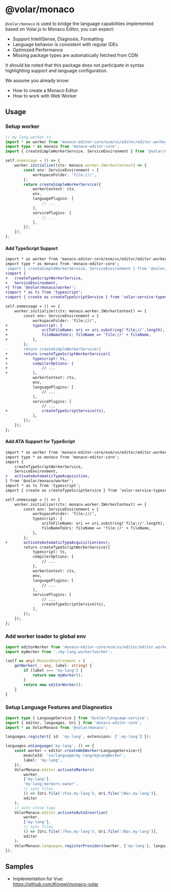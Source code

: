 # @volar/monaco

`@volar/monaco` is used to bridge the language capabilities implemented based on Volar.js to Monaco Editor, you can expect:

- Support IntelliSense, Diagnosis, Formatting
- Language behavior is consistent with regular IDEs
- Optimized Performance
- Missing package types are automatically fetched from CDN

It should be noted that this package does not participate in syntax highlighting support and language configuration.

We assume you already know:

- How to create a Monaco Editor
- How to work with Web Worker

## Usage

### Setup worker

```ts
// my-lang.worker.ts
import * as worker from 'monaco-editor-core/esm/vs/editor/editor.worker';
import type * as monaco from 'monaco-editor-core';
import { createSimpleWorkerService, ServiceEnvironment } from '@volar/monaco/worker';

self.onmessage = () => {
	worker.initialize((ctx: monaco.worker.IWorkerContext) => {
		const env: ServiceEnvironment = {
			workspaceFolder: 'file:///',
		};
		return createSimpleWorkerService({
			workerContext: ctx,
			env,
			languagePlugins: [
				// ...
			],
			servicePlugins: [
				// ...
			],
		});
	});
};
```

#### Add TypeScript Support

```diff
import * as worker from 'monaco-editor-core/esm/vs/editor/editor.worker';
import type * as monaco from 'monaco-editor-core';
-import { createSimpleWorkerService, ServiceEnvironment } from '@volar/monaco/worker';
+import {
+	createTypeScriptWorkerService,
+	ServiceEnvironment,
+} from '@volar/monaco/worker';
+import * as ts from 'typescript';
+import { create as createTypeScriptService } from 'volar-service-typescript';

self.onmessage = () => {
	worker.initialize((ctx: monaco.worker.IWorkerContext) => {
		const env: ServiceEnvironment = {
			workspaceFolder: 'file:///',
+			typescript: {
+				uriToFileName: uri => uri.substring('file://'.length),
+				fileNameToUri: fileName => 'file://' + fileName,
+			},
		};
-		return createSimpleWorkerService({
+		return createTypeScriptWorkerService({
+			typescript: ts,
+			compilerOptions: {
+				// ...
+			},
			workerContext: ctx,
			env,
			languagePlugins: [
				// ...
			],
			servicePlugins: [
				// ...
+				createTypeScriptService(ts),
			],
		});
	});
};
```

#### Add ATA Support for TypeScript

```diff
import * as worker from 'monaco-editor-core/esm/vs/editor/editor.worker';
import type * as monaco from 'monaco-editor-core';
import {
	createTypeScriptWorkerService,
	ServiceEnvironment,
+	activateAutomaticTypeAcquisition,
} from '@volar/monaco/worker';
import * as ts from 'typescript';
import { create as createTypeScriptService } from 'volar-service-typescript';

self.onmessage = () => {
	worker.initialize((ctx: monaco.worker.IWorkerContext) => {
		const env: ServiceEnvironment = {
			workspaceFolder: 'file:///',
			typescript: {
				uriToFileName: uri => uri.substring('file://'.length),
				fileNameToUri: fileName => 'file://' + fileName,
			},
		};
+		activateAutomaticTypeAcquisition(env);
		return createTypeScriptWorkerService({
			typescript: ts,
			compilerOptions: {
				// ...
			},
			workerContext: ctx,
			env,
			languagePlugins: [
				// ...
			],
			servicePlugins: [
				// ...
				createTypeScriptService(ts),
			],
		});
	});
};
```

### Add worker loader to global env

```ts
import editorWorker from 'monaco-editor-core/esm/vs/editor/editor.worker?worker';
import myWorker from './my-lang.worker?worker';

(self as any).MonacoEnvironment = {
	getWorker(_: any, label: string) {
		if (label === 'my-lang') {
			return new myWorker();
		}
		return new editorWorker();
	}
}
```

### Setup Language Features and Diagnostics

```ts
import type { LanguageService } from '@volar/language-service';
import { editor, languages, Uri } from 'monaco-editor-core';
import * as VolarMonaco from '@volar/monaco';

languages.register({ id: 'my-lang', extensions: ['.my-lang'] });

languages.onLanguage('my-lang', () => {
	const worker = editor.createWebWorker<LanguageService>({
		moduleId: 'vs/language/my-lang/myLangWorker',
		label: 'my-lang',
	});
	VolarMonaco.editor.activateMarkers(
		worker,
		['my-lang'],
		'my-lang-markers-owner',
		// sync files
		() => [Uri.file('/Foo.my-lang'), Uri.file('/Bar.my-lang')],
		editor
	);
	// auto close tags
	VolarMonaco.editor.activateAutoInsertion(
		worker,
		['my-lang'],
		// sync files
		() => [Uri.file('/Foo.my-lang'), Uri.file('/Bar.my-lang')],
		editor
	);
	VolarMonaco.languages.registerProviders(worker, ['my-lang'], languages)
});
```


## Samples

- Implementation for Vue:\
  https://github.com/Kingwl/monaco-volar
